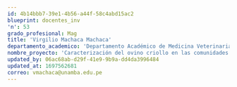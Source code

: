 ```yaml
---
id: 4b14bbb7-39e1-4b56-a44f-58c4abd15ac2
blueprint: docentes_inv
'n': 53
grado_profesional: Mag
title: 'Virgilio Machaca Machaca'
departamento_academico: 'Departamento Académico de Medicina Veterinaria y Zootecnia'
nombre_proyecto: 'Caracterización del ovino criollo en las comunidades del Distrito de Lambrama para optimizar su productividad.'
updated_by: 06ac68ab-d29f-41e9-9b9a-dd4da3996484
updated_at: 1697562681
correo: vmachaca@unamba.edu.pe
---
```

